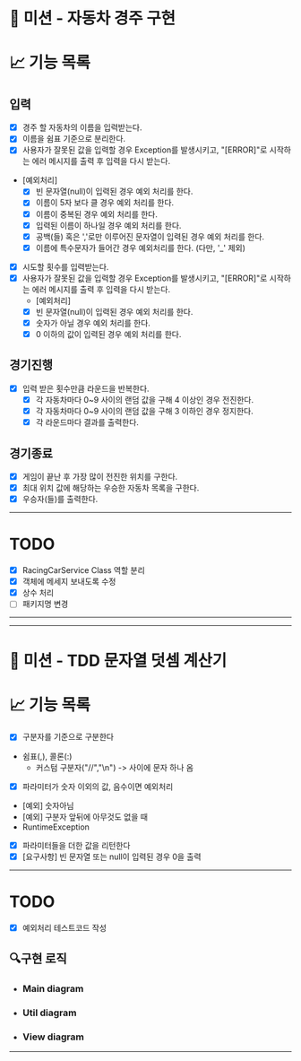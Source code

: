 # 🚀 미션 - 자동차 경주 구현

# 📈 기능 목록

## 입력

- [x] 경주 할 자동차의 이름을 입력받는다.
- [x] 이름을 쉼표 기준으로 분리한다.
- [x] 사용자가 잘못된 값을 입력할 경우 Exception를 발생시키고, "[ERROR]"로 시작하는 에러 메시지를 출력 후 입력을 다시 받는다.

- [예외처리]
    - [x] 빈 문자열(null)이 입력된 경우 예외 처리를 한다.
    - [x] 이름이 5자 보다 클 경우 예외 처리를 한다.
    - [x] 이름이 중복된 경우 예외 처리를 한다.
    - [x] 입력된 이름이 하나일 경우 예외 처리를 한다.
    - [x] 공백(들) 혹은 ','로만 이루어진 문자열이 입력된 경우 예외 처리를 한다.
    - [x] 이름에 특수문자가 들어간 경우 예외처리를 한다. (다만, '_' 제외)

- [x] 시도할 횟수를 입력받는다.
- [x] 사용자가 잘못된 값을 입력할 경우 Exception를 발생시키고, "[ERROR]"로 시작하는 에러 메시지를 출력 후 입력을 다시 받는다.
    - [예외처리]
    - [x] 빈 문자열(null)이 입력된 경우 예외 처리를 한다.
    - [x] 숫자가 아닐 경우 예외 처리를 한다.
    - [x] 0 이하의 값이 입력된 경우 예외 처리를 한다.

## 경기진행

- [x] 입력 받은 횟수만큼 라운드을 반복한다.
    - [x] 각 자동차마다 0~9 사이의 랜덤 값을 구해 4 이상인 경우 전진한다.
    - [x] 각 자동차마다 0~9 사이의 랜덤 값을 구해 3 이하인 경우 정지한다.
    - [x] 각 라운드마다 결과를 출력한다.

## 경기종료

- [x] 게임이 끝난 후 가장 많이 전진한 위치를 구한다.
- [x] 최대 위치 값에 해당하는 우승한 자동차 목록을 구한다.
- [x] 우승자(들)를 출력한다.

---

# TODO

- [x] RacingCarService Class 역할 분리
- [x] 객체에 메세지 보내도록 수정
- [x] 상수 처리
- [ ] 패키지명 변경

---
---

# 🚀 미션 - TDD 문자열 덧셈 계산기

# 📈 기능 목록

- [X]  구분자를 기준으로 구분한다
- 쉼표(,), 콜론(:)
    - 커스텀 구분자("//","\n") -> 사이에 문자 하나 옴
- [X]  파라미터가 숫자 이외의 값, 음수이면 예외처리
- [예외] 숫자아님
- [예외] 구분자 앞뒤에 아무것도 없을 때
- RuntimeException
- [X]  파라미터들을 더한 값을 리턴한다
- [X] [요구사항] 빈 문자열 또는 null이 입력된 경우 0을 출력

---

# TODO

- [X] 예외처리 테스트코드 작성

## 🔍구현 로직

- ### Main diagram
- ### Util diagram
- ### View diagram

---
